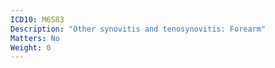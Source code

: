 ```yaml
---
ICD10: M6583
Description: "Other synovitis and tenosynovitis: Forearm"
Matters: No
Weight: 0
---
```

